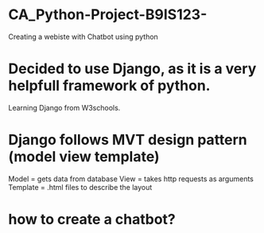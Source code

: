 # CA_Python-Project-B9IS123-
Creating a webiste with Chatbot using python
# Decided to use Django, as it is a very helpfull framework of python. 
Learning Django from W3schools.
# Django follows MVT design pattern (model view template)
Model = gets data from database
View = takes http requests as arguments
Template = .html files to describe the layout
# how to create a chatbot?